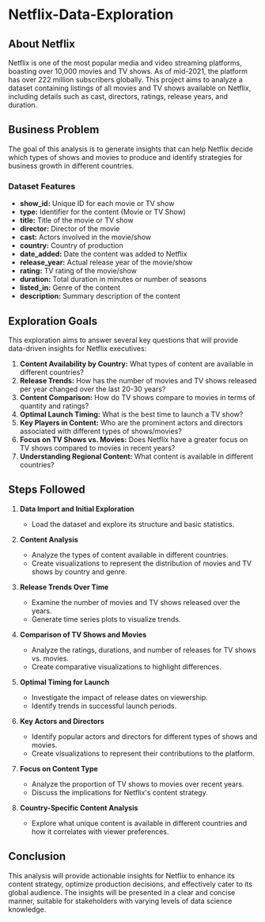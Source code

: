 # Netflix-Data-Exploration

## About Netflix

Netflix is one of the most popular media and video streaming platforms, boasting over 10,000 movies and TV shows. As of mid-2021, the platform has over 222 million subscribers globally. This project aims to analyze a dataset containing listings of all movies and TV shows available on Netflix, including details such as cast, directors, ratings, release years, and duration.

## Business Problem

The goal of this analysis is to generate insights that can help Netflix decide which types of shows and movies to produce and identify strategies for business growth in different countries.

### Dataset Features

* **show_id:** Unique ID for each movie or TV show
* **type:** Identifier for the content (Movie or TV Show)
* **title:** Title of the movie or TV show
* **director:** Director of the movie
* **cast:** Actors involved in the movie/show
* **country:** Country of production
* **date_added:** Date the content was added to Netflix
* **release_year:** Actual release year of the movie/show
* **rating:** TV rating of the movie/show
* **duration:** Total duration in minutes or number of seasons
* **listed_in:** Genre of the content
* **description:** Summary description of the content

 ## Exploration Goals

 This exploration aims to answer several key questions that will provide data-driven insights for Netflix executives:

1. **Content Availability by Country:** What types of content are available in different countries?
2. **Release Trends:** How has the number of movies and TV shows released per year changed over the last 20-30 years?
3. **Content Comparison:** How do TV shows compare to movies in terms of quantity and ratings?
4. **Optimal Launch Timing:** What is the best time to launch a TV show?
5. **Key Players in Content:** Who are the prominent actors and directors associated with different types of shows/movies?
6. **Focus on TV Shows vs. Movies:** Does Netflix have a greater focus on TV shows compared to movies in recent years?
7. **Understanding Regional Content:** What content is available in different countries?

## Steps Followed

1. **Data Import and Initial Exploration**
   - Load the dataset and explore its structure and basic statistics.

2. **Content Analysis**
   - Analyze the types of content available in different countries.
   - Create visualizations to represent the distribution of movies and TV shows by country and genre.

3. **Release Trends Over Time**
   - Examine the number of movies and TV shows released over the years.
   - Generate time series plots to visualize trends.

4. **Comparison of TV Shows and Movies**
   - Analyze the ratings, durations, and number of releases for TV shows vs. movies.
   - Create comparative visualizations to highlight differences.

5. **Optimal Timing for Launch**
   - Investigate the impact of release dates on viewership.
   - Identify trends in successful launch periods.

6. **Key Actors and Directors**
   - Identify popular actors and directors for different types of shows and movies.
   - Create visualizations to represent their contributions to the platform.

7. **Focus on Content Type**
   - Analyze the proportion of TV shows to movies over recent years.
   - Discuss the implications for Netflix's content strategy.

8. **Country-Specific Content Analysis**
   - Explore what unique content is available in different countries and how it correlates with viewer preferences.
  
## Conclusion
This analysis will provide actionable insights for Netflix to enhance its content strategy, optimize production decisions, and effectively cater to its global audience. The insights will be presented in a clear and concise manner, suitable for stakeholders with varying levels of data science knowledge.
